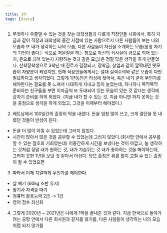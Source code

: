 ```yaml
---

title: 1막
tags: [diary]
---
```


1. 무엇하나 우쭐댈 수 있는 것을 찾는 대학생들과 다르게 직장인들 사회에서, 특히 지금과 같이 직장과 대학생의 중간 지점에 있는 사람으로서 다른 사람들이 보는 나의 모습과 또 내가 생각하는 나의 모습, 다른 사람들이 자신을 소개하는 모습(왕왕 자기의 기업이 좋다는 식으로 저울질을 하는 참으로 자신의 쇠사실이 금으로 되어 있는지, 은으로 되어 있는지 자랑하는 것과 같은 모습)은 정말 많은 생각을 하게 만들었다. 산학장학생으로 3학년 때 진로가 결정되고, 장학금, 창업과 같이 깔짝대던 옛모습이 자양분이 되었지만, 현재 직장인들에게서는 절대 실력주의와 같은 모습이 다만 필요하다고 생각되었다. 그렇게 1년동안은 타성에 젖어서, 혹은 내가 굳이 무언가를 해야한다는 필요를 못 느껴서 나태하게 지내고 많이 놀았는데, 하나하나 뚝딱뚝딱 준비하는 친구들을 보면 이따금씩 또 도태되어 있는 모습이 있는 것 같다는 생각에 갑자기 준비를 하게 되었다. (지금 내가 할 수 있는 것, 지금 아니면 하지 못하는 것을 중점으로 생각을 하게 되었고, 그것을 이제부터 해야겠다.)

2. 베트남에서 100일간의 출장이 막을 내렸다. 돈을 엄청 많이 쓰고, 크게 결단을 못 내렸던 것들이 반성이 된다.
- 돈을 더 많이 아낄 수 있었는데 그러지 않았다.
- 시간이 많아서 많은 것을 공부할 수 있었는데 그러지 않았다.(회사망 안에서 공부를 할 수 있는 절호의 기회였는데)
어중간하게 시간을 보냈다는 것이 아깝고, 늘 생각하는 것처럼 정말 내가 원하는 것, 내가 가슴뛰는 것 내가 좋아하는 것을 해야하는데, 그러지 못한 1년을 보낸 것 같아서 아쉽다. 당므 출장은 위를 많이 고칠 수 있는 출장이 될 수 있었으면

3. 따라서 이제 치열하게 무언가를 해야한다.
- 살 빼기 (60kg 초반 유지)
- 쌍기사 자격증 따기
- 컴퓨터 활용능력 2급 -> 1급
- 영어 점수 최신화

4. 그렇게 2020년 ~ 2021년은 나에게 1막을 끝내준 것과 같다. 지금 한국으로 돌아가려는 공항 안에서 다른 회사원과 같지를 않기를, 다른 사람들이 생각하는 나의 모습처럼 되지 않기를

